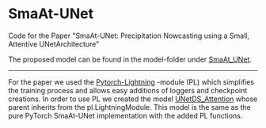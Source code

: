 # SmaAt-UNet
Code for the Paper "SmaAt-UNet: Precipitation Nowcasting using a Small, Attentive UNetArchitecture"

The proposed model can be found in the model-folder under [SmaAt_UNet](models/SmaAt_UNet.py). 

---
For the paper we used the [Pytorch-Lightning](https://github.com/PyTorchLightning/pytorch-lightning) -module (PL) which simplifies the training process and allows easy additions of loggers and checkpoint creations.
In order to use PL we created the model [UNetDS_Attention](models/unet_precip_regression_lightning.py) whose parent inherits from the pl.LightningModule. This model is the same as the pure PyTorch SmaAt-UNet implementation with the added PL functions.